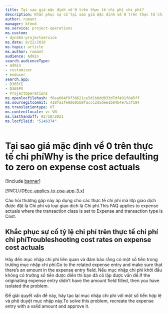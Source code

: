 ```yaml
---
title: Tại sao giá mặc định về 0 trên thực tế chi phí chi phí?
description: Khắc phục sự cố tại sao giá mặc định về 0 trên thực tế chi phí chi phí?
author: rumant
manager: kfend
ms.service: project-operations
ms.custom:
- dyn365-projectservice
ms.date: 8/22/2018
ms.topic: article
ms.author: rumant
audience: Admin
search.audienceType:
- admin
- customizer
- enduser
search.app:
- D365CE
- D365PS
- ProjectOperations
ms.openlocfilehash: f6ea664f9f38621ce5d1b0dd033d7df491f845ff
ms.sourcegitcommit: 418fa1fe9d605b8faccc2d5dee1b04b4e753f194
ms.translationtype: HT
ms.contentlocale: vi-VN
ms.lasthandoff: 02/10/2021
ms.locfileid: "5146374"
---
```

# <a name="why-is-the-price-defaulting-to-zero-on-expense-cost-actuals"></a><span data-ttu-id="f93d5-103">Tại sao giá mặc định về 0 trên thực tế chi phí</span><span class="sxs-lookup"><span data-stu-id="f93d5-103">Why is the price defaulting to zero on expense cost actuals</span></span>

[!include [banner](../includes/psa-now-project-operations.md)]

[!INCLUDE[cc-applies-to-psa-app-3.x](../includes/cc-applies-to-psa-app-3x.md)]

<span data-ttu-id="f93d5-104">Câu hỏi thường gặp này áp dụng cho các thực tế chi phí mà lớp giao dịch được đặt là Chi phí và loại giao dịch là Chi phí.</span><span class="sxs-lookup"><span data-stu-id="f93d5-104">This FAQ applies to expense actuals where the transaction class is set to Expense and transaction type is Cost.</span></span>

## <a name="troubleshooting-cost-rates-on-expense-cost-actuals"></a><span data-ttu-id="f93d5-105">Khắc phục sự cố tỷ lệ chi phí trên thực tế chi phí chi phí</span><span class="sxs-lookup"><span data-stu-id="f93d5-105">Troubleshooting cost rates on expense cost actuals</span></span>

<span data-ttu-id="f93d5-106">Hãy đến mục nhập chi phí liên quan và đảm bảo rằng có một số tiền trong trường mục nhập chi phí.</span><span class="sxs-lookup"><span data-stu-id="f93d5-106">Go to the related expense entry and make sure that there’s an amount in the expense entry field.</span></span> <span data-ttu-id="f93d5-107">Nếu mục nhập chi phí khởi đầu không có trường số tiền được điền thì bạn đã cô lập được vấn đề.</span><span class="sxs-lookup"><span data-stu-id="f93d5-107">If the originating expense entry didn’t have the amount field filled, then you have isolated the problem.</span></span>
 
<span data-ttu-id="f93d5-108">Để giải quyết vấn đề này, hãy tạo lại mục nhập chi phí với một số tiền hợp lệ và phê duyệt mục nhập này.</span><span class="sxs-lookup"><span data-stu-id="f93d5-108">To solve this problem, recreate the expense entry with a valid amount and approve it.</span></span>
